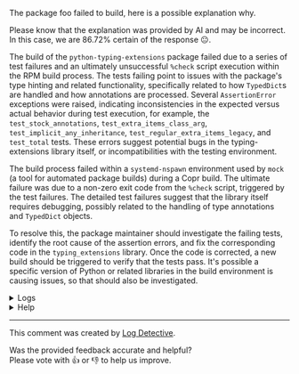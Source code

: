 The package foo failed to build, here is a possible explanation why.

Please know that the explanation was provided by AI and may be incorrect.
In this case, we are 86.72% certain of the response :neutral_face:.

The build of the `python-typing-extensions` package failed due to a series of test failures and an ultimately unsuccessful `%check` script execution within the RPM build process. The tests failing point to issues with the package's type hinting and related functionality, specifically related to how `TypedDict`s are handled and how annotations are processed. Several `AssertionError` exceptions were raised, indicating inconsistencies in the expected versus actual behavior during test execution, for example, the `test_stock_annotations`, `test_extra_items_class_arg`, `test_implicit_any_inheritance`, `test_regular_extra_items_legacy`, and `test_total` tests. These errors suggest potential bugs in the typing-extensions library itself, or incompatibilities with the testing environment.

The build process failed within a `systemd-nspawn` environment used by `mock` (a tool for automated package builds) during a Copr build. The ultimate failure was due to a non-zero exit code from the `%check` script, triggered by the test failures. The detailed test failures suggest that the library itself requires debugging, possibly related to the handling of type annotations and `TypedDict` objects.



To resolve this, the package maintainer should investigate the failing tests, identify the root cause of the assertion errors, and fix the corresponding code in the `typing_extensions` library. Once the code is corrected, a new build should be triggered to verify that the tests pass. It's possible a specific version of Python or related libraries in the build environment is causing issues, so that should also be investigated.

<details>
  <summary>Logs</summary>
  <p>
    Log Detective analyzed the following logs files to provide an explanation:
  </p>

  <ul>
    <li><a href="https://download.copr.fedorainfracloud.org/results/@python/python3.14-b1/fedora-rawhide-x86_64/09020507-python-typing-extensions/builder-live.log.gz">https://download.copr.fedorainfracloud.org/results/@python/python3.14-b1/fedora-rawhide-x86_64/09020507-python-typing-extensions/builder-live.log.gz</a></li>
  </ul>

  <p>
    Additional logs are available from:
    <ul>
    <li><a href="https://gitlab.foobar.baz//-/jobs/1/artifacts/download">artifacts.zip</a></li>
  </ul>
  </p>

  <p>
    Please know that these log files are automatically removed after some
    time, so you might need a backup.
  </p>
</details>

<details>
  <summary>Help</summary>
  <p>Don't hesitate to reach out.</p>

  <ul>
    <li><a href="https://github.com/fedora-copr/logdetective">Upstream</a></li>
    <li><a href="https://github.com/fedora-copr/logdetective/issues">Issue tracker</a></li>
    <li><a href="https://redhat.enterprise.slack.com/archives/C06DWNVKKDE">Slack</a></li>
    <li><a href="https://log-detective.com/documentation">Documentation</a></li>
  </ul>
</details>


---
This comment was created by [Log Detective][log-detective].

Was the provided feedback accurate and helpful? <br>Please vote with :thumbsup:
or :thumbsdown: to help us improve.<br>



[log-detective]: https://log-detective.com/
[contact]: https://github.com/fedora-copr